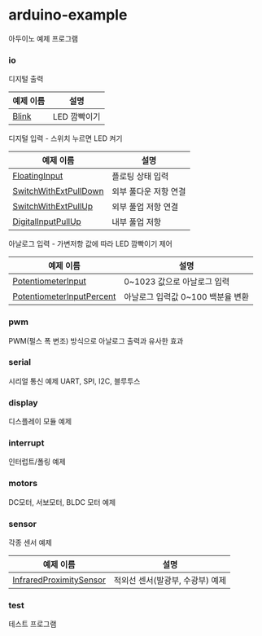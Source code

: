 # arduino-example
아두이노 예제 프로그램

### io

디지털 출력

예제 이름 | 설명
--------- | ----
[Blink](io/Blink/Blink.ino) | LED 깜빡이기

디지털 입력 - 스위치 누르면 LED 켜기

예제 이름 | 설명
--------- | ----
[FloatingInput](io/FloatingInput/FloatingInput.ino) | 플로팅 상태 입력
[SwitchWithExtPullDown](io/SwitchWithExtPullDown/SwitchWithExtPullDown.ino) | 외부 풀다운 저항 연결
[SwitchWithExtPullUp](io/SwitchWithExtPullUp/SwitchWithExtPullUp.ino) | 외부 풀업 저항 연결
[DigitalInputPullUp](io/DigitalInputPullUp/DigitalInputPullUp.ino) | 내부 풀업 저항

아날로그 입력 - 가변저항 값에 따라 LED 깜빡이기 제어

예제 이름 | 설명
--------- | ----
[PotentiometerInput](io/PotentiometerInput/PotentiometerInput.ino) | 0~1023 값으로 아날로그 입력
[PotentiometerInputPercent](io/PotentiometerInputPercent/PotentiometerInputPercent.ino) | 아날로그 입력값 0~100 백분율 변환

### pwm

PWM(펄스 폭 변조) 방식으로 아날로그 출력과 유사한 효과

### serial

시리얼 통신 예제
UART, SPI, I2C, 블루투스

### display

디스플레이 모듈 예제

### interrupt

인터럽트/폴링 예제

### motors

DC모터, 서보모터, BLDC 모터 예제

### sensor

각종 센서 예제

예제 이름 | 설명
--------- | ----
[InfraredProximitySensor](io/InfraredProximitySensor/InfraredProximitySensor.ino) | 적외선 센서(발광부, 수광부) 예제

### test

테스트 프로그램
